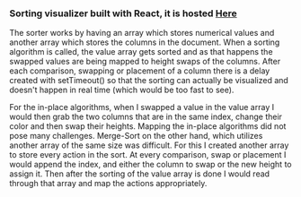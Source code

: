 ### Sorting visualizer built with React, it is hosted <a href="https://4tlc.github.io/sorting_visualizer" target="_blank">Here</a>

The sorter works by having an array which stores numerical values and another array which stores the columns in the document. When a sorting algorithm is called, the value array gets sorted and as that happens the swapped values are being mapped to height swaps of the columns. After each comparison, swapping or placement of a column there is a delay created with setTimeout() so that the sorting can actually be visualized and doesn't happen in real time (which would be too fast to see). 

For the in-place algorithms, when I swapped a value in the value array I would then grab the two columns that are in the same index, change their color and then swap their heights. Mapping the in-place algorithms did not pose many challenges. Merge-Sort on the other hand, which utilizes another array of the same size was difficult. For this I created another array to store every action in the sort. At every comparison, swap or placement I would append the index, and either the column to swap or the new height to assign it. Then after the sorting of the value array is done I would read through that array and map the actions appropriately. 
